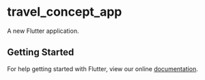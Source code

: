 # travel_concept_app

A new Flutter application.

## Getting Started

For help getting started with Flutter, view our online
[documentation](https://flutter.io/).
